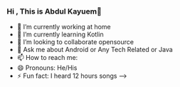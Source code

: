 ### Hi , This is Abdul Kayuem👋


- 🔭 I’m currently working at home 
- 🌱 I’m currently learning Kotlin
- 👯 I’m looking to collaborate opensource
- 💬 Ask me about Android or Any Tech Related or Java 
- 📫 How to reach me: 
- 😄 Pronouns: He/His
- ⚡ Fun fact: I heard 12 hours songs
-->
